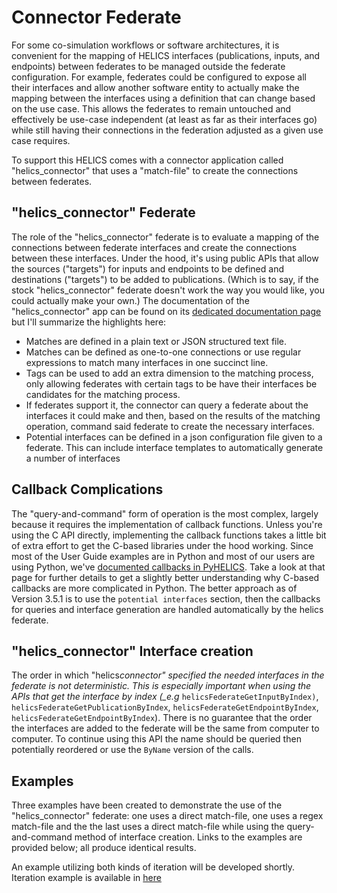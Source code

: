 # Connector Federate

For some co-simulation workflows or software architectures, it is convenient for the mapping of HELICS interfaces (publications, inputs, and endpoints) between federates to be managed outside the federate configuration. For example, federates could be configured to expose all their interfaces and allow another software entity to actually make the mapping between the interfaces using a definition that can change based on the use case. This allows the federates to remain untouched and effectively be use-case independent (at least as far as their interfaces go) while still having their connections in the federation adjusted as a given use case requires.

To support this HELICS comes with a connector application called "helics_connector" that uses a "match-file" to create the connections between federates.

## "helics_connector" Federate

The role of the "helics_connector" federate is to evaluate a mapping of the connections between federate interfaces and create the connections between these interfaces. Under the hood, it's using public APIs that allow the sources ("targets") for inputs and endpoints to be defined and destinations ("targets") to be added to publications. (Which is to say, if the stock "helics_connector" federate doesn't work the way you would like, you could actually make your own.) The documentation of the "helics_connector" app can be found on its [dedicated documentation page](../../references/apps/Connector.md) but I'll summarize the highlights here:

- Matches are defined in a plain text or JSON structured text file.
- Matches can be defined as one-to-one connections or use regular expressions to match many interfaces in one succinct line.
- Tags can be used to add an extra dimension to the matching process, only allowing federates with certain tags to be have their interfaces be candidates for the matching process.
- If federates support it, the connector can query a federate about the interfaces it could make and then, based on the results of the matching operation, command said federate to create the necessary interfaces.
- Potential interfaces can be defined in a json configuration file given to a federate. This can include interface templates to automatically generate a number of interfaces

## Callback Complications

The "query-and-command" form of operation is the most complex, largely because it requires the implementation of callback functions. Unless you're using the C API directly, implementing the callback functions takes a little bit of extra effort to get the C-based libraries under the hood working. Since most of the User Guide examples are in Python and most of our users are using Python, we've [documented callbacks in PyHELICS](TODO). Take a look at that page for further details to get a slightly better understanding why C-based callbacks are more complicated in Python. The better approach as of Version 3.5.1 is to use the `potential interfaces` section, then the callbacks for queries and interface generation are handled automatically by the helics federate.

## "helics_connector" Interface creation

The order in which "helics*connector" specified the needed interfaces in the federate is not deterministic. This is especially important when using the APIs that get the interface by index (\_e.g* `helicsFederateGetInputByIndex)`, `helicsFederateGetPublicationByIndex`, `helicsFederateGetEndpointByIndex`, `helicsFederateGetEndpointByIndex`). There is no guarantee that the order the interfaces are added to the federate will be the same from computer to computer. To continue using this API the name should be queried then potentially reordered or use the `ByName` version of the calls.

## Examples

Three examples have been created to demonstrate the use of the "helics_connector" federate: one uses a direct match-file, one uses a regex match-file and the the last uses a direct match-file while using the query-and-command method of interface creation. Links to the examples are provided below; all produce identical results.

An example utilizing both kinds of iteration will be developed shortly. Iteration example is available in [here](../examples/advanced_examples/advanced_iteration.md)
